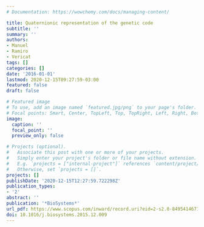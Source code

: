 ```yaml
---
# Documentation: https://wowchemy.com/docs/managing-content/

title: Quaternionic representation of the genetic code
subtitle: ''
summary: ''
authors:
- Manuel
- Ramiro
- Vericat
tags: []
categories: []
date: '2016-01-01'
lastmod: 2020-12-15T09:27:59-03:00
featured: false
draft: false

# Featured image
# To use, add an image named `featured.jpg/png` to your page's folder.
# Focal points: Smart, Center, TopLeft, Top, TopRight, Left, Right, BottomLeft, Bottom, BottomRight.
image:
  caption: ''
  focal_point: ''
  preview_only: false

# Projects (optional).
#   Associate this post with one or more of your projects.
#   Simply enter your project's folder or file name without extension.
#   E.g. `projects = ["internal-project"]` references `content/project/deep-learning/index.md`.
#   Otherwise, set `projects = []`.
projects: []
publishDate: '2020-12-15T12:27:59.722298Z'
publication_types:
- '2'
abstract: ''
publication: '*BioSystems*'
url_pdf: https://www.scopus.com/inward/record.uri?eid=2-s2.0-84954146718&doi=10.1016%2fj.biosystems.2015.12.009&partnerID=40&md5=cbafad90b6dd336b8b1bbf4d7d252e2d
doi: 10.1016/j.biosystems.2015.12.009
---
```

